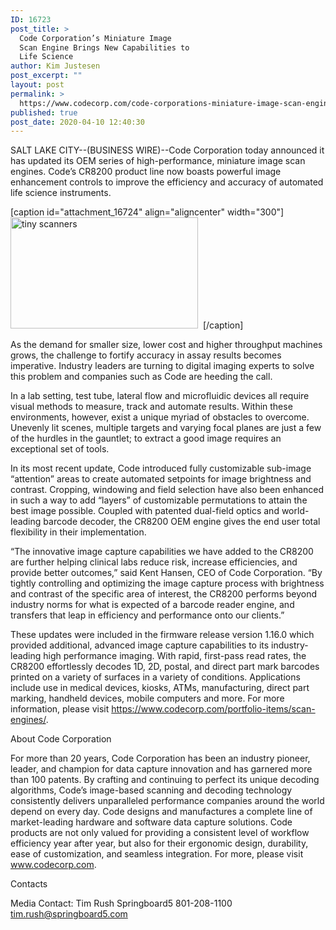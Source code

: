 ```yaml
---
ID: 16723
post_title: >
  Code Corporation’s Miniature Image
  Scan Engine Brings New Capabilities to
  Life Science
author: Kim Justesen
post_excerpt: ""
layout: post
permalink: >
  https://www.codecorp.com/code-corporations-miniature-image-scan-engine-brings-new-capabilities-to-life-science/
published: true
post_date: 2020-04-10 12:40:30
---
```

SALT LAKE CITY--(BUSINESS WIRE)--Code Corporation today announced it has updated its OEM series of high-performance, miniature image scan engines. Code’s CR8200 product line now boasts powerful image enhancement controls to improve the efficiency and accuracy of automated life science instruments.

[caption id="attachment_16724" align="aligncenter" width="300"]<a href="https://www.codecorp.com/wp-content/uploads/2020/04/tiny-scanners.jpg"><img class="wp-image-16724 size-medium" title="Code Corporation's CR8200 product line now boasts powerful image enhancement controls to improve the efficiency and accuracy of automated life science instruments." src="https://www.codecorp.com/wp-content/uploads/2020/04/tiny-scanners-300x178.jpg" alt="tiny scanners" width="300" height="178" /></a>  [/caption]

As the demand for smaller size, lower cost and higher throughput machines grows, the challenge to fortify accuracy in assay results becomes imperative. Industry leaders are turning to digital imaging experts to solve this problem and companies such as Code are heeding the call.

In a lab setting, test tube, lateral flow and microfluidic devices all require visual methods to measure, track and automate results. Within these environments, however, exist a unique myriad of obstacles to overcome. Unevenly lit scenes, multiple targets and varying focal planes are just a few of the hurdles in the gauntlet; to extract a good image requires an exceptional set of tools.

In its most recent update, Code introduced fully customizable sub-image “attention” areas to create automated setpoints for image brightness and contrast. Cropping, windowing and field selection have also been enhanced in such a way to add “layers” of customizable permutations to attain the best image possible. Coupled with patented dual-field optics and world-leading barcode decoder, the CR8200 OEM engine gives the end user total flexibility in their implementation.

“The innovative image capture capabilities we have added to the CR8200 are further helping clinical labs reduce risk, increase efficiencies, and provide better outcomes,” said Kent Hansen, CEO of Code Corporation. “By tightly controlling and optimizing the image capture process with brightness and contrast of the specific area of interest, the CR8200 performs beyond industry norms for what is expected of a barcode reader engine, and transfers that leap in efficiency and performance onto our clients.”

These updates were included in the firmware release version 1.16.0 which provided additional, advanced image capture capabilities to its industry-leading high performance imaging. With rapid, first-pass read rates, the CR8200 effortlessly decodes 1D, 2D, postal, and direct part mark barcodes printed on a variety of surfaces in a variety of conditions. Applications include use in medical devices, kiosks, ATMs, manufacturing, direct part marking, handheld devices, mobile computers and more. For more information, please visit https://www.codecorp.com/portfolio-items/scan-engines/.

About Code Corporation

For more than 20 years, Code Corporation has been an industry pioneer, leader, and champion for data capture innovation and has garnered more than 100 patents. By crafting and continuing to perfect its unique decoding algorithms, Code’s image-based scanning and decoding technology consistently delivers unparalleled performance companies around the world depend on every day. Code designs and manufactures a complete line of market-leading hardware and software data capture solutions. Code products are not only valued for providing a consistent level of workflow efficiency year after year, but also for their ergonomic design, durability, ease of customization, and seamless integration. For more, please visit www.codecorp.com.

Contacts

Media Contact:
Tim Rush
Springboard5
801-208-1100
tim.rush@springboard5.com
